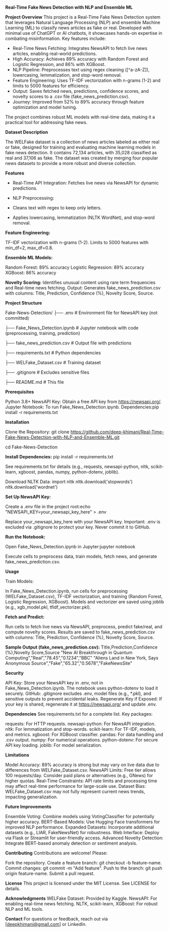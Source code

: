 **Real-Time Fake News Detection with NLP and Ensemble ML**

**Project Overview**
This project is a Real-Time Fake News Detection system that leverages Natural Language Processing (NLP) and ensemble Machine Learning (ML) to classify news articles as fake or real. Developed with minimal use of ChatGPT or AI chatbots, it showcases hands-on expertise in combating misinformation. Key features include:

* Real-Time News Fetching: Integrates NewsAPI to fetch live news articles, enabling real-world predictions.
* High Accuracy: Achieves 89% accuracy with Random Forest and Logistic Regression, and 86% with XGBoost.
* NLP Pipeline: Preprocesses text using regex cleaning ([^a-zA-Z]), lowercasing, lemmatization, and stop-word removal.
* Feature Engineering: Uses TF-IDF vectorization with n-grams (1-2) and limits to 5000 features for efficiency.
* Output: Saves fetched news, predictions, confidence scores, and novelty scores to a .csv file (fake_news_prediction.csv).
* Journey: Improved from 52% to 89% accuracy through feature optimization and model tuning.

The project combines robust ML models with real-time data, making it a practical tool for addressing fake news.

**Dataset Description**

The WELFake dataset is a collection of news articles labeled as either real or fake, designed for training and evaluating machine learning models in fake news detection. It contains 72,134 articles, with 35,028 classified as real and 37,106 as fake. The dataset was created by merging four popular news datasets to provide a more robust and diverse collection. 

**Features**

* Real-Time API Integration: Fetches live news via NewsAPI for dynamic predictions.

* NLP Preprocessing:

* Cleans text with regex to keep only letters.

* Applies lowercasing, lemmatization (NLTK WordNet), and stop-word removal.


**Feature Engineering:**

TF-IDF vectorization with n-grams (1-2).
Limits to 5000 features with min_df=2, max_df=0.8.


**Ensemble ML Models:**

Random Forest: 89% accuracy
Logistic Regression: 89% accuracy
XGBoost: 86% accuracy


**Novelty Scoring:** Identifies unusual content using rare term frequencies and Real-time news fetching.
Output: Generates fake_news_prediction.csv with columns: Title, Prediction, Confidence (%), Novelty Score, Source.

**Project Structure**

Fake-News-Detection/
├── .env                          # Environment file for NewsAPI key (not committed)

├── Fake_News_Detection.ipynb     # Jupyter notebook with code (preprocessing, training, prediction)

├── fake_news_prediction.csv      # Output file with predictions

├── requirements.txt              # Python dependencies

├── WELFake_Dataset.csv           # Training dataset

├── .gitignore                    # Excludes sensitive files

├── README.md                     # This file

**Prerequisites**

Python 3.8+
NewsAPI Key: Obtain a free API key from https://newsapi.org/.
Jupyter Notebook: To run Fake_News_Detection.ipynb.
Dependencies:pip install -r requirements.txt



**Installation**

Clone the Repository:
git clone https://github.com/deep-khimani/Real-Time-Fake-News-Detection-with-NLP-and-Ensemble-ML.git

cd Fake-News-Detection


**Install Dependencies:**
pip install -r requirements.txt

See requirements.txt for details (e.g., requests, newsapi-python, nltk, scikit-learn, xgboost, pandas, numpy, python-dotenv, joblib).

Download NLTK Data:
import nltk
nltk.download('stopwords')
nltk.download('wordnet')


**Set Up NewsAPI Key:**

Create a .env file in the project root:echo "NEWSAPI_KEY=your_newsapi_key_here" > .env


Replace your_newsapi_key_here with your NewsAPI key.
Important: .env is excluded via .gitignore to protect your key. Never commit it to GitHub.

**Run the Notebook:**

Open Fake_News_Detection.ipynb in Jupyter:jupyter notebook


Execute cells to preprocess data, train models, fetch news, and generate fake_news_prediction.csv.



**Usage**

Train Models:

In Fake_News_Detection.ipynb, run cells for preprocessing (WELFake_Dataset.csv), TF-IDF vectorization, and training (Random Forest, Logistic Regression, XGBoost).
Models and vectorizer are saved using joblib (e.g., xgb_model.pkl, tfidf_vectorizer.pkl).


**Fetch and Predict:**

Run cells to fetch live news via NewsAPI, preprocess, predict fake/real, and compute novelty scores.
Results are saved to fake_news_prediction.csv with columns: Title, Prediction, Confidence (%), Novelty Score, Source.


**Sample Output (fake_news_prediction.csv):**
Title,Prediction,Confidence (%),Novelty Score,Source
"New AI Breakthrough in Quantum Computing","Real","78.45","0.1234","BBC"
"Aliens Land in New York, Says Anonymous Source","Fake","65.32","0.5678","FakeNewsSite"



**Security**

API Key: Store your NewsAPI key in .env, not in Fake_News_Detection.ipynb. The notebook uses python-dotenv to load it securely.
GitHub: .gitignore excludes .env, model files (e.g., *.pkl), and sensitive outputs to prevent accidental leaks.
Regenerate Key if Exposed: If your key is shared, regenerate it at https://newsapi.org/ and update .env.

**Dependencies**
See requirements.txt for a complete list. Key packages:

requests: For HTTP requests.
newsapi-python: For NewsAPI integration.
nltk: For lemmatization and stop-words.
scikit-learn: For TF-IDF, models, and metrics.
xgboost: For XGBoost classifier.
pandas: For data handling and .csv output.
numpy: For numerical operations.
python-dotenv: For secure API key loading.
joblib: For model serialization.

**Limitations**

Model Accuracy: 89% accuracy is strong but may vary on live data due to differences from WELFake_Dataset.csv.
NewsAPI Limits: Free tier allows 100 requests/day. Consider paid plans or alternatives (e.g., GNews) for higher quotas.
Real-Time Constraints: API rate limits and processing time may affect real-time performance for large-scale use.
Dataset Bias: WELFake_Dataset.csv may not fully represent current news trends, impacting generalization.

**Future Improvements**

Ensemble Voting: Combine models using VotingClassifier for potentially higher accuracy.
BERT-Based Models: Use Hugging Face transformers for improved NLP performance.
Expanded Datasets: Incorporate additional datasets (e.g., LIAR, FakeNewsNet) for robustness.
Web Interface: Deploy via Flask or Streamlit for user-friendly access.
Advanced Novelty Detection: Integrate BERT-based anomaly detection or sentiment analysis.

**Contributing**
Contributions are welcome! Please:

Fork the repository.
Create a feature branch: git checkout -b feature-name.
Commit changes: git commit -m "Add feature".
Push to the branch: git push origin feature-name.
Submit a pull request.

**License**
This project is licensed under the MIT License. See LICENSE for details.

**Acknowledgments**
WELFake Dataset: Provided by Kaggle.
NewsAPI: For enabling real-time news fetching.
NLTK, scikit-learn, XGBoost: For robust NLP and ML tools.

**Contact**
For questions or feedback, reach out via [deepkhimani@gmail.com] or LinkedIn.
